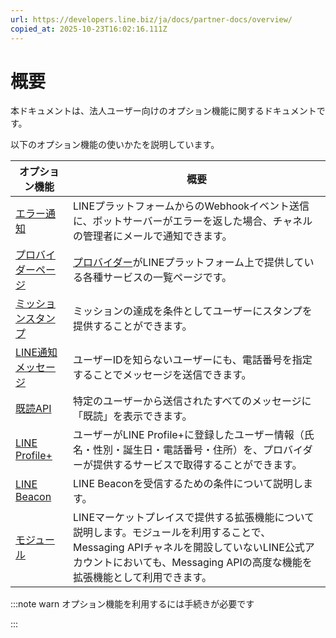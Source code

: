 ```yaml
---
url: https://developers.line.biz/ja/docs/partner-docs/overview/
copied_at: 2025-10-23T16:02:16.111Z
---
```

# 概要

本ドキュメントは、法人ユーザー向けのオプション機能に関するドキュメントです。

以下のオプション機能の使いかたを説明しています。

| オプション機能 | 概要 |
| --- | --- |
| [エラー通知](https://developers.line.biz/ja/docs/partner-docs/error-notification/) | LINEプラットフォームからのWebhookイベント送信に、ボットサーバーがエラーを返した場合、チャネルの管理者にメールで通知できます。 |
| [プロバイダーページ](https://developers.line.biz/ja/docs/partner-docs/provider-page/) | [プロバイダー](https://developers.line.biz/ja/glossary/#provider)がLINEプラットフォーム上で提供している各種サービスの一覧ページです。 |
| [ミッションスタンプ](https://developers.line.biz/ja/docs/partner-docs/mission-stickers/) | ミッションの達成を条件としてユーザーにスタンプを提供することができます。 |
| [LINE通知メッセージ](https://developers.line.biz/ja/docs/partner-docs/line-notification-messages/overview/) | ユーザーIDを知らないユーザーにも、電話番号を指定することでメッセージを送信できます。 |
| [既読API](https://developers.line.biz/ja/docs/partner-docs/mark-as-read/) | 特定のユーザーから送信されたすべてのメッセージに「既読」を表示できます。 |
| [LINE Profile+](https://developers.line.biz/ja/docs/partner-docs/line-profile-plus/) | ユーザーがLINE Profile+に登録したユーザー情報（氏名・性別・誕生日・電話番号・住所）を、プロバイダーが提供するサービスで取得することができます。 |
| [LINE Beacon](https://developers.line.biz/ja/docs/partner-docs/line-beacon/) | LINE Beaconを受信するための条件について説明します。 |
| [モジュール](https://developers.line.biz/ja/docs/partner-docs/module/) | LINEマーケットプレイスで提供する拡張機能について説明します。モジュールを利用することで、Messaging APIチャネルを開設していないLINE公式アカウントにおいても、Messaging APIの高度な機能を拡張機能として利用できます。 |

:::note warn
オプション機能を利用するには手続きが必要です

:::